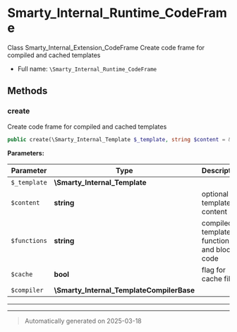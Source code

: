 
# Smarty_Internal_Runtime_CodeFrame

Class Smarty_Internal_Extension_CodeFrame
Create code frame for compiled and cached templates



* Full name: `\Smarty_Internal_Runtime_CodeFrame`




## Methods


### create

Create code frame for compiled and cached templates

```php
public create(\Smarty_Internal_Template $_template, string $content = &#039;&#039;, string $functions = &#039;&#039;, bool $cache = false, \Smarty_Internal_TemplateCompilerBase $compiler = null): string
```








**Parameters:**

| Parameter | Type | Description |
|-----------|------|-------------|
| `$_template` | **\Smarty_Internal_Template** |  |
| `$content` | **string** | optional template content |
| `$functions` | **string** | compiled template function and block code |
| `$cache` | **bool** | flag for cache file |
| `$compiler` | **\Smarty_Internal_TemplateCompilerBase** |  |





***


***
> Automatically generated on 2025-03-18
